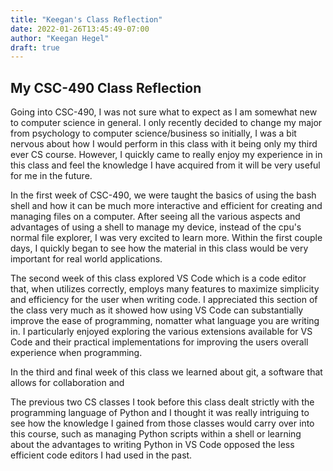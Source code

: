 ```yaml
---
title: "Keegan's Class Reflection"
date: 2022-01-26T13:45:49-07:00
author: "Keegan Hegel"
draft: true
---
```

## My CSC-490 Class Reflection

Going into CSC-490, I was not sure what to expect as I am somewhat new to computer science in general. I only recently decided to change my major from psychology to computer science/business so initially, I was a bit nervous about how I would perform in this class with it being only my third ever CS course. However, I quickly came to really enjoy my experience in in this class and feel the knowledge I have acquired from it will be very useful for me in the future.

In the first week of CSC-490, we were taught the basics of using the bash shell and how it can be much more interactive and efficient for creating and managing files on a computer. After seeing all the various aspects and advantages of using a shell to manage my device, instead of the cpu's normal file explorer, I was very excited to learn more. Within the first couple days, I quickly began to see how the material in this class would be very important for real world applications. 

The second week of this class explored VS Code which is a code editor that, when utilizes correctly, employs many features to maximize simplicity and efficiency for the user when writing code. I appreciated this section of the class very much as it showed how using VS Code can substantially improve the ease of programming, nomatter what language you are writing in. I particularly enjoyed exploring the various extensions available for VS Code and their practical implementations for improving the users overall experience when programming.

In the third and final week of this class we learned about git, a software that allows for collaboration and 

The previous two CS classes I took before this class dealt strictly with the programming language of Python and I thought it was really intriguing to see how the knowledge I gained from those classes would carry over into this course, such as managing Python scripts within a shell or learning about the advantages to writing Python in VS Code opposed the less efficient code editors I had used in the past.